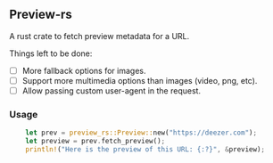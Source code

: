 ## Preview-rs

A rust crate to fetch preview metadata for a URL.

Things left to be done:

- [ ] More fallback options for images.
- [ ] Support more multimedia options than images (video, png, etc).
- [ ] Allow passing custom user-agent in the request.

### Usage

```rust
    let prev = preview_rs::Preview::new("https://deezer.com");
    let preview = prev.fetch_preview();
    println!("Here is the preview of this URL: {:?}", &preview);
```

